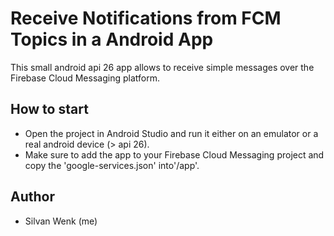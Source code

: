 # Receive Notifications from FCM Topics in a Android App
This small android api 26 app allows to receive simple messages over the Firebase Cloud Messaging platform.

## How to start
- Open the project in Android Studio and run it either on an emulator or a real android device (> api 26).
- Make sure to add the app to your Firebase Cloud Messaging project and copy the 'google-services.json' into'/app'.

## Author
- Silvan Wenk (me)
